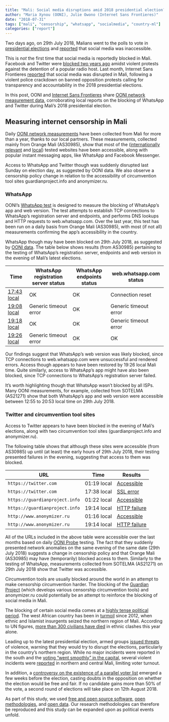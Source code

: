 ```yaml
---
title: "Mali: Social media disruptions amid 2018 presidential election?"
author: "Maria Xynou (OONI), Julie Owono (Internet Sans Frontieres)"
date: "2018-07-31"
tags: ["mali", "censorship", "whatsapp", "socialmedia", "country-ml"]
categories: ["report"]
---
```


Two days ago, on 29th July 2018, Malians went to the polls to vote in [presidential elections](http://www.africanews.com/2018/07/26/mali-2018-presidential-election-top-10-facts/)
and [reported](https://twitter.com/Internet_SF/status/1023883426208915456) that social media was inaccessible.

This is _not_ the first time that social media is reportedly blocked in Mali.
Facebook and Twitter were [blocked two years ago](https://qz.com/762082/mali-is-the-latest-african-country-to-impose-a-social-media-blackout/)
amidst violent protests against the detention of a popular radio host. Last
month, Internet Sans Frontieres [reported](https://www.accessnow.org/fighting-censorship-in-2018-elections/)
that social media was disrupted in Mali, following a violent police crackdown
on banned opposition protests calling for transparency and accountability in
the 2018 presidential elections.

In this post, OONI and [Internet Sans Frontieres](https://internetwithoutborders.org/) share [OONI network measurement data](https://explorer.ooni.org/country/ML),
corroborating local reports on the blocking of WhatsApp and Twitter during
Mali’s 2018 presidential election.

## Measuring internet censorship in Mali

Daily [OONI network measurements](https://api.ooni.io/files/by_country/ML)
have been collected from Mali for more than a year, thanks to our local partners. These measurements,
collected mainly from Orange Mali (AS30985), show that most of the
([internationally relevant](https://github.com/citizenlab/test-lists/blob/master/lists/global.csv)
and [local](https://github.com/citizenlab/test-lists/blob/master/lists/ml.csv))
tested websites have been accessible, along with popular instant messaging
apps, like WhatsApp and Facebook Messenger.

Access to WhatsApp and Twitter though was suddenly disrupted last Sunday on
election day, as suggested by OONI data. We also observe a censorship policy
change in relation to the accessibility of circumvention tool sites
guardianproject.info and anonymizer.ru.

### WhatsApp

OONI’s [WhatsApp test](/nettest/whatsapp/) is designed to measure the blocking
of WhatsApp’s app and web version. The test attempts to establish TCP
connections to WhatsApp’s registration server and endpoints, and performs DNS lookups
and HTTP requests to web.whatsapp.com. Over the last year, this test has been
run on a daily basis from Orange Mali (AS30985), with most (if not all)
measurements confirming the app’s accessibility in the country.

WhatsApp though may have been blocked on 29th July 2018, as suggested by
[OONI data](https://api.ooni.io/files/by_country/ML). The table below shows
results (from AS30985) pertaining to the testing of WhatsApp’s registration
server, endpoints and web version in the evening of Mali’s latest elections.

| Time        | WhatsApp registration server status | WhatsApp endpoints status | web.whatsapp.com status |
|-------------|-------------------------------------|---------------------------|-------------------------|
| [17:43 local](https://explorer.ooni.org/measurement/20180729T174358Z_AS30985_iqn5JSxk70yf22AOUI3syjVl6BxNlgGcx6f1OdDuMANPKLzk0f) | OK                                  | OK                        | Connection reset        |
| [19:08 local](https://explorer.ooni.org/measurement/20180729T190855Z_AS30985_P80GekW4UhMA9BkXQKZ4WSSlSdAxuYGHuC2Aljz5r4SUIXBnVs) | Generic timeout error               | OK                        | Generic timeout error   |
| [19:18 local](https://explorer.ooni.org/measurement/20180729T191825Z_AS30985_Od9SSMzlAZ5VWeMidsjF6URaDDuUtxzFTIN0nCnGrhvCEinSIE) | OK                                  | OK                        | Generic timeout error   |
| [19:26 local](https://explorer.ooni.org/measurement/20180729T192646Z_AS30985_L6v4YCZn4hufvc4dkgAhAUuVZWHThuf5hh9nbWVK7Njs63Axjp) | Generic timeout error               | OK                        | OK                      |

Our findings suggest that WhatsApp’s web version was likely blocked, since TCP
connections to web.whatsapp.com were unsuccessful and rendered errors. Access
though appears to have been restored by 19:26 local Mali time. Quite similarly,
access to WhatsApp’s app might have also been blocked, since TCP connections to
WhatsApp’s registration server failed.

It’s worth highlighting though that WhatsApp wasn’t blocked by all ISPs. Many
OONI measurements, for example, collected from SOTELMA (AS21271) show that both
WhatsApp’s app and web version were accessible between 12:55 to 20:53 local
time on 29th July 2018.

### Twitter and circumvention tool sites

Access to Twitter appears to have been blocked in the evening of Mali’s
elections, along with two circumvention tool sites (guardianproject.info and
anonymizer.ru).

The following table shows that although these sites were accessible (from
AS30985) up until (at least) the early hours of 29th July 2018, their testing
presented failures in the evening, suggesting that access to them was blocked.

| URL                          | Time        | Results      |
|------------------------------|-------------|--------------|
| ``https://twitter.com``          | 01:19 local | [Accessible](https://explorer.ooni.org/measurement/20180729T010021Z_AS30985_sl9bNrOpPONSv1NkOz4JXlpjcCN6klmRrglMviBKLj7O8X5Dcv?input=https:%2F%2Ftwitter.com)   |
| ``https://twitter.com``          | 17:38 local | [SSL error](https://explorer.ooni.org/measurement/20180729T173750Z_AS30985_cJisIu0RELvv31cpq28KEgyiURi6l9frVpHtWCdJy8rhkovUpN?input=http:%2F%2Ftwitter.com%2Fanonops)    |
| ``https://guardianproject.info`` | 01:22 local | [Accessible](https://explorer.ooni.org/measurement/20180729T010021Z_AS30985_sl9bNrOpPONSv1NkOz4JXlpjcCN6klmRrglMviBKLj7O8X5Dcv?input=https:%2F%2Fguardianproject.info)   |
| ``https://guardianproject.info`` | 19:14 local | [HTTP failure](https://explorer.ooni.org/measurement/20180729T191448Z_AS30985_VSIxO0z4xkjVseK4yVZu5Mg7kbO970legMAq85jNjV4jYX5SK3?input=https:%2F%2Fguardianproject.info) |
| ``http://www.anonymizer.ru``     | 01:16 local | [Accessible](https://explorer.ooni.org/measurement/20180729T010021Z_AS30985_sl9bNrOpPONSv1NkOz4JXlpjcCN6klmRrglMviBKLj7O8X5Dcv?input=http:%2F%2Fwww.anonymizer.ru)   |
| ``http://www.anonymizer.ru``     | 19:14 local | [HTTP failure](https://explorer.ooni.org/measurement/20180729T191448Z_AS30985_VSIxO0z4xkjVseK4yVZu5Mg7kbO970legMAq85jNjV4jYX5SK3?input=http:%2F%2Fwww.anonymizer.ru) |

All of the URLs included in the above table were accessible over the last
months based on daily [OONI Probe](/install/) testing. The fact that they
suddenly presented network anomalies on the same evening of the same date (29th
July 2018) suggests a change in censorship policy and that Orange Mali
(AS30985) may have (temporarily) blocked access to them. Similarly to the
testing of WhatsApp, measurements collected from SOTELMA (AS21271) on 29th July
2018 show that Twitter was accessible.

Circumvention tools are usually blocked around the world in an attempt to make
censorship circumvention harder. The blocking of the [Guardian Project](https://guardianproject.info/)
(which develops various censorship circumvention tools) and anonymizer.ru could
potentially be an attempt to reinforce the blocking of social media in Mali.

The blocking of certain social media comes at a [highly tense political period](https://abcnews.go.com/International/wireStory/mali-votes-presidential-election-amid-insecurity-56895791). The west African country has been in
[turmoil](https://www.aljazeera.com/news/africa/2012/03/2012322111037483270.html)
since 2012, when ethnic and Islamist insurgents seized the northern region of
Mali. According to UN figures,
[more than 300 civilians have died](https://www.reuters.com/article/us-mali-security/almost-300-malians-killed-this-year-in-militia-clashes-u-n-idUSKBN1K71KV)
in ethnic clashes this year alone.

Leading up to the latest presidential election, armed groups
[issued threats](https://www.aljazeera.com/news/2018/07/mali-votes-presidential-polls-dominated-security-concerns-180729091749445.html)
of violence, warning that they would try to disrupt the elections, particularly
in the country’s northern region. While no major incidents were reported in the
south and the [voting “went smoothly” in the capital](https://www.aljazeera.com/news/2018/07/mali-votes-presidential-polls-dominated-security-concerns-180729091749445.html),
several violent incidents were [reported](http://www.france24.com/en/20180730-low-turnout-mali-election-violence-presidential-keita-cisse-mopti)
in northern and central Mali, limiting voter turnout. 

In addition, a [controversy on the existence of a parallel voter list](https://www.washingtonpost.com/news/monkey-cage/wp/2018/07/28/mali-has-an-important-election-on-sunday-will-it-be-peaceful/) emerged a few weeks before the election, casting doubts in the opposition on whether the election would be free and fair. If no candidate gains
more than 50% of the vote, a second round of elections will take place on 12th
August 2018.

As part of this study, we used [free and open source software](/install/),
[open methodologies](/docs/), and [open data](https://api.ooni.io/files/by_country/ML).
Our research methodologies can therefore be reproduced and this study can be
expanded upon as political events unfold. 
